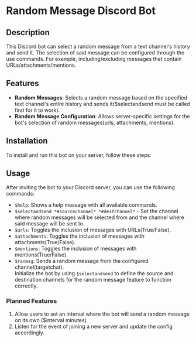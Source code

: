 # Random Message Discord Bot

## Description
This Discord bot can select a random message from a text channel's history and send it. The selection of said message can be configured through the use commands. For example, including/excluding messages that contain 
URLs/attachments/mentions.

## Features
- **Random Messages**: Selects a random message based on the specified text channel's entire history and sends it($selectandsend must be called first for it to work).
- **Random Message Configuration**: Allows server-specific settings for the bot's selection of random messages(urls, attachments, mentions).

## Installation
To install and run this bot on your server, follow these steps:


## Usage
After inviting the bot to your Discord server, you can use the following commands:
- `$help`: Shows a help message with all available commands.
- `$selectandsend *#sourcechannel* *#destchannel*` - Set the channel where random messages will be selected from and the channel where said message will be sent to.
- `$urls`: Toggles the inclusion of messages with URLs(True/False).
- `$attachments`: Toggles the inclusion of messages with attachments(True/False).
- `$mentions`: Toggles the inclusion of messages with mentions(True/False).
- `$ranmsg`: Sends a random message from the configured channel(targetchat). 
<br/>Initialize the bot by using `$selectandsend` to define the source and destination channels for the random message feature to function correctly.


### Planned Features
1. Allow users to set an interval where the bot will send a random message on its own ($interval minutes)
2. Listen for the event of joining a new server and update the config accordingly.




